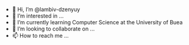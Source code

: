 - 👋 Hi, I’m @lambiv-dzenyuy
- 👀 I’m interested in ...
- 🌱 I’m currently learning Computer Science at the University of Buea
- 💞️ I’m looking to collaborate on ...
- 📫 How to reach me ...

<!---
lambiv-dzenyuy/lambiv-dzenyuy is a ✨ special ✨ repository because its `README.md` (this file) appears on your GitHub profile.
You can click the Preview link to take a look at your changes.
--->
